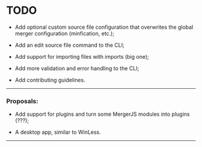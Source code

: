 # TODO

- Add optional custom source file configuration that overwrites the global merger configuration (minfication, etc.);

- Add an edit source file command to the CLI;

- Add support for importing files with imports (big one);

- Add more validation and error handling to the CLI;

- Add contributing guidelines.

--------------------------------------------------------------------------------------------------------------------------
### Proposals:

- Add support for plugins and turn some MergerJS modules into plugins (???);

- A desktop app, similar to WinLess.

--------------------------------------------------------------------------------------------------------------------------
